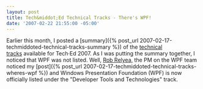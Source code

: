 ```yaml
---
layout: post
title: Tech&middot;Ed Technical Tracks - There's WPF!
date: '2007-02-22 21:55:00 -05:00'
---
```


Earlier this month, I posted a [summary]({% post_url 2007-02-17-techmiddoted-technical-tracks-summary %}) of the [technical tracks](http://www.msteched.com/public/tracks.aspx) available for Tech·Ed 2007. As I was putting the summary together, I noticed that WPF was not listed. Well, [Rob Relyea,](http://rrelyea.spaces.live.com/) the PM on the WPF team noticed my [post]({% post_url 2007-02-17-techmiddoted-technical-tracks-wheres-wpf %}) and Windows Presentation Foundation (WPF) is now officially listed under the "Developer Tools and Technologies" track.

